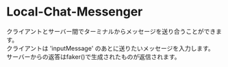 # Local-Chat-Messenger
クライアントとサーバー間でターミナルからメッセージを送り合うことができます。  
クライアントは 'inputMessage' のあとに送りたいメッセージを入力します。  
サーバーからの返答はfaker()で生成されたものが返信されます。  
